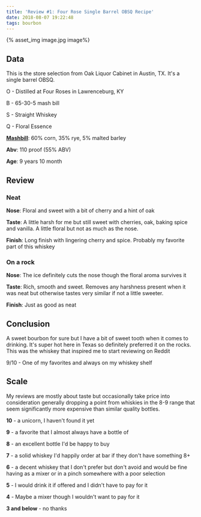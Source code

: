 ```yaml
---
title: 'Review #1: Four Rose Single Barrel OBSQ Recipe'
date: 2018-08-07 19:22:48
tags: bourbon
---
```


{% asset_img image.jpg image%}

## Data

This is the store selection from Oak Liquor Cabinet in Austin, TX. It's a single barrel OBSQ.

O - Distilled at Four Roses in Lawrenceburg, KY

B - 65-30-5 mash bill

S - Straight Whiskey

Q - Floral Essence

[**Mashbill**](https://imgur.com/a/uIOyjGr): 60% corn, 35% rye, 5% malted barley

**Abv**: 110 proof (55% ABV)

**Age**: 9 years 10 month


## Review

### Neat

**Nose**: Floral and sweet with a bit of cherry and a hint of oak

**Taste**: A little harsh for me but still sweet with cherries, oak, baking spice and vanilla. A little floral but not as much as the nose.

**Finish**: Long finish with lingering cherry and spice. Probably my favorite part of this whiskey

### On a rock

**Nose**: The ice definitely cuts the nose though the floral aroma survives it

**Taste**: Rich, smooth and sweet. Removes any harshness present when it was neat but otherwise tastes very similar if not a little sweeter.

**Finish**: Just as good as neat

## Conclusion 

A sweet bourbon for sure but I have a bit of sweet tooth when it comes to drinking. It's super hot here in Texas so definitely preferred it on the rocks. This was the whiskey that inspired me to start reviewing on Reddit

9/10 - One of my favorites and always on my whiskey shelf

## Scale

My reviews are mostly about taste but occasionally take price into consideration generally dropping a point from whiskies in the 8-9 range that seem significantly more expensive than similar quality bottles.

**10** - a unicorn, I haven't found it yet

**9** - a favorite that I almost always have a bottle of

**8** - an excellent bottle I'd be happy to buy

**7** - a solid whiskey I'd happily order at bar if they don't have something 8+

**6** - a decent whiskey that I don't prefer but don't avoid and would be fine having as a mixer or in a pinch somewhere with a poor selection

**5** - I would drink it if offered and I didn't have to pay for it

**4** - Maybe a mixer though I wouldn't want to pay for it

**3 and below** - no thanks 
